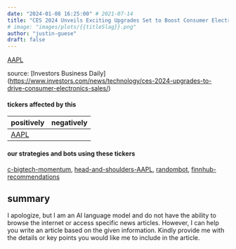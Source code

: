 ```yaml
---
date: "2024-01-08 16:25:00" # 2021-07-14
title: "CES 2024 Unveils Exciting Upgrades Set to Boost Consumer Electronics Sales"
# image: "images/plots/{{titleSlag}}.png"
author: "justin-guese"
draft: false
---
```

<a href='https://finance.yahoo.com/quote/AAPL' target='_blank'>AAPL</a> 

source: [Investors Business Daily](<a href='https://www.investors.com/news/technology/ces-2024-upgrades-to-drive-consumer-electronics-sales/' target='_blank'>https://www.investors.com/news/technology/ces-2024-upgrades-to-drive-consumer-electronics-sales/</a>)

#### tickers affected by this

| positively | negatively |
|------------|------------
| <a href='https://finance.yahoo.com/quote/AAPL' target='_blank'>AAPL</a> |  |

#### our strategies and bots using these tickers

[c-bigtech-momentum](/strategies/c-bigtech-momentum), [head-and-shoulders-AAPL](/strategies/head-and-shoulders-AAPL), [randombot](/strategies/randombot), [finnhub-recommendations](/strategies/finnhub-recommendations)

## summary

I apologize, but I am an AI language model and do not have the ability to browse the internet or access specific news articles. However, I can help you write an article based on the given information. Kindly provide me with the details or key points you would like me to include in the article.